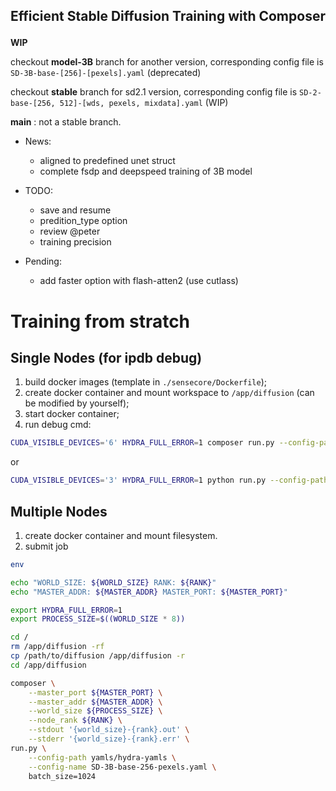 <h2><p align="center">Efficient Stable Diffusion Training with Composer</p></h2>

**WIP**

checkout **model-3B** branch for another version, corresponding config file is
`SD-3B-base-[256]-[pexels].yaml` (deprecated)

checkout **stable** branch for sd2.1 version, corresponding config file is
`SD-2-base-[256, 512]-[wds, pexels, mixdata].yaml` (WIP)

**main** : not a stable branch.

- News:
    - aligned to predefined unet struct
    - complete fsdp and deepspeed training of 3B model

- TODO:
    - save and resume
    - predition_type option
    - review @peter
    - training precision

- Pending:
    - add faster option with flash-atten2 (use cutlass)

# Training from stratch

## Single Nodes (for ipdb debug)

1. build docker images (template in `./sensecore/Dockerfile`);
2. create docker container and mount workspace to `/app/diffusion` (can be modified by yourself);
3. start docker container;
4. run debug cmd:

```bash
CUDA_VISIBLE_DEVICES='6' HYDRA_FULL_ERROR=1 composer run.py --config-path yamls/hydra-yamls --config-name SD-3B-base-256-pexels.yaml batch_size=2 dataset.train_dataset.num_workers=1 dataset.eval_dataset.num_workers=0
```

or

```bash
CUDA_VISIBLE_DEVICES='3' HYDRA_FULL_ERROR=1 python run.py --config-path yamls/hydra-yamls --config-name SD-3B-base-256-pexels.yaml batch_size=2 dataset.train_dataset.num_workers=1 dataset.eval_dataset.num_workers=0
```


## Multiple Nodes
1. create docker container and mount filesystem.
2. submit job

```bash
env

echo "WORLD_SIZE: ${WORLD_SIZE} RANK: ${RANK}"
echo "MASTER_ADDR: ${MASTER_ADDR} MASTER_PORT: ${MASTER_PORT}"

export HYDRA_FULL_ERROR=1
export PROCESS_SIZE=$((WORLD_SIZE * 8))

cd /
rm /app/diffusion -rf
cp /path/to/diffusion /app/diffusion -r
cd /app/diffusion

composer \
    --master_port ${MASTER_PORT} \
    --master_addr ${MASTER_ADDR} \
    --world_size ${PROCESS_SIZE} \
    --node_rank ${RANK} \
    --stdout '{world_size}-{rank}.out' \
    --stderr '{world_size}-{rank}.err' \
run.py \
    --config-path yamls/hydra-yamls \
    --config-name SD-3B-base-256-pexels.yaml \
    batch_size=1024
```
